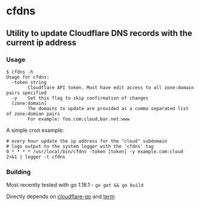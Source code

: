 # cfdns
## Utility to update Cloudflare DNS records with the current ip address

### Usage

```
$ cfdns -h
Usage for cfdns:
  -token string
        Cloudflare API token. Must have edit access to all zone:domain pairs specified
  -y    Set this flag to skip confirmation of changes
  [zone:domain]
        The domains to update are provided as a comma separated list of zone:domian pairs
        For example: foo.com:cloud,bar.net:www
```

A simple cron example:
```
# every hour update the ip address for the "cloud" subdomain
# logs output to the system logger with the 'cfdns' tag
0 * * * * /usr/local/bin/cfdns -token [token] -y example.com:cloud 2>&1 | logger -t cfdns
```

### Building

Most recently tested with go 1.18.1 - `go get && go build`

Directly depends on [cloudflare-go](https://github.com/cloudflare/cloudflare-go) and [term](https://pkg.go.dev/golang.org/x/term) 
